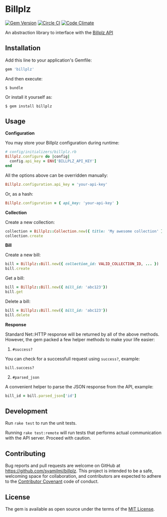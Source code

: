 # Billplz

[![Gem Version](https://badge.fury.io/rb/billplz.svg)](https://badge.fury.io/rb/billplz)
[![Circle CI](https://circleci.com/gh/syamilmj/billplz.svg?style=shield&circle-token=:circle-token)](https://circleci.com/gh/syamilmj/billplz)
[![Code Climate](https://codeclimate.com/github/syamilmj/billplz/badges/gpa.svg)](https://codeclimate.com/github/syamilmj/billplz)

An abstraction library to interface with the [Billplz API](https://www.billplz.com/api)

## Installation

Add this line to your application's Gemfile:

```ruby
gem 'billplz'
```

And then execute:

```
$ bundle
```

Or install it yourself as:

```
$ gem install billplz
```

## Usage

**Configuration**

You may store your Billplz configuration during runtime:

```ruby
# config/initializers/billplz.rb
Billplz.configure do |config|
  config.api_key = ENV['BILLPLZ_API_KEY']
end
```

All the options above can be overridden manually:

```ruby
Billplz.configuration.api_key = 'your-api-key'
```

Or, as a hash:

```ruby
Billplz.configuration = { api_key: 'your-api-key' }
```

**Collection**

Create a new collection:

```ruby
collection = Billplz::Collection.new({ title: 'My awesome collection' })
collection.create
```

**Bill**

Create a new bill:

```ruby
bill = Billplz::Bill.new({ collection_id: VALID_COLLECTION_ID, ... })
bill.create
```

Get a bill:

```ruby
bill = Billplz::Bill.new({ bill_id: 'abc123'})
bill.get
```

Delete a bill:

```ruby
bill = Billplz::Bill.new({ bill_id: 'abc123'})
bill.delete
```

**Response**

Standard Net::HTTP response will be returned by all of the above methods. However, the gem packed a few helper methods to make your life easier:

1. `#success?`

  You can check for a successfull request using `success?`, example:

  ```
  bill.success?
  ```

2. `#parsed_json`

  A convenient helper to parse the JSON response from the API, example:

  ```ruby
  bill_id = bill.parsed_json['id']
  ```

## Development

Run `rake test` to run the unit tests.

Running `rake test:remote` will run tests that performs actual communication with the API server. Proceed with caution.

## Contributing

Bug reports and pull requests are welcome on GitHub at https://github.com/syamilmj/billplz. This project is intended to be a safe, welcoming space for collaboration, and contributors are expected to adhere to the [Contributor Covenant](http://contributor-covenant.org) code of conduct.

## License

The gem is available as open source under the terms of the [MIT License](http://opensource.org/licenses/MIT).
